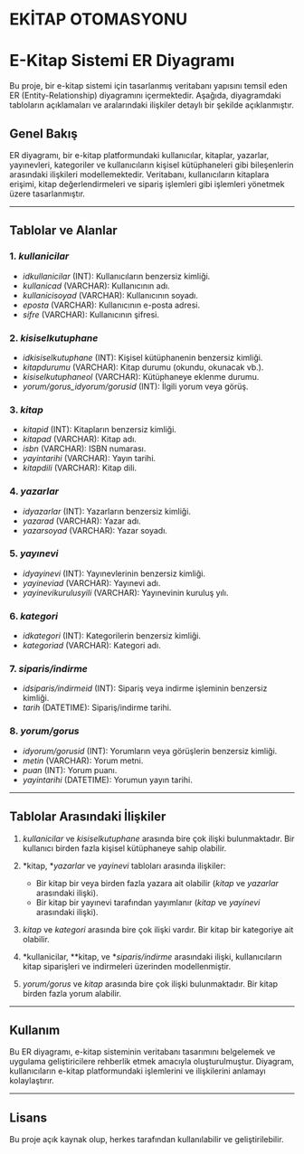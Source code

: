 # EKİTAP OTOMASYONU
# E-Kitap Sistemi ER Diyagramı

Bu proje, bir e-kitap sistemi için tasarlanmış veritabanı yapısını temsil eden ER (Entity-Relationship) diyagramını içermektedir. Aşağıda, diyagramdaki tabloların açıklamaları ve aralarındaki ilişkiler detaylı bir şekilde açıklanmıştır.

## Genel Bakış
ER diyagramı, bir e-kitap platformundaki kullanıcılar, kitaplar, yazarlar, yayınevleri, kategoriler ve kullanıcıların kişisel kütüphaneleri gibi bileşenlerin arasındaki ilişkileri modellemektedir. Veritabanı, kullanıcıların kitaplara erişimi, kitap değerlendirmeleri ve sipariş işlemleri gibi işlemleri yönetmek üzere tasarlanmıştır.

---

## Tablolar ve Alanlar

### 1. *kullanicilar*
- *idkullanicilar* (INT): Kullanıcıların benzersiz kimliği.
- *kullanicad* (VARCHAR): Kullanıcının adı.
- *kullanicisoyad* (VARCHAR): Kullanıcının soyadı.
- *eposta* (VARCHAR): Kullanıcının e-posta adresi.
- *sifre* (VARCHAR): Kullanıcının şifresi.

### 2. *kisiselkutuphane*
- *idkisiselkutuphane* (INT): Kişisel kütüphanenin benzersiz kimliği.
- *kitapdurumu* (VARCHAR): Kitap durumu (okundu, okunacak vb.).
- *kisiselkutuphaneol* (VARCHAR): Kütüphaneye eklenme durumu.
- *yorum/gorus_idyorum/gorusid* (INT): İlgili yorum veya görüş.

### 3. *kitap*
- *kitapid* (INT): Kitapların benzersiz kimliği.
- *kitapad* (VARCHAR): Kitap adı.
- *isbn* (VARCHAR): ISBN numarası.
- *yayintarihi* (VARCHAR): Yayın tarihi.
- *kitapdili* (VARCHAR): Kitap dili.

### 4. *yazarlar*
- *idyazarlar* (INT): Yazarların benzersiz kimliği.
- *yazarad* (VARCHAR): Yazar adı.
- *yazarsoyad* (VARCHAR): Yazar soyadı.

### 5. *yayınevi*
- *idyayinevi* (INT): Yayınevlerinin benzersiz kimliği.
- *yayineviad* (VARCHAR): Yayınevi adı.
- *yayinevikurulusyili* (VARCHAR): Yayınevinin kuruluş yılı.

### 6. *kategori*
- *idkategori* (INT): Kategorilerin benzersiz kimliği.
- *kategoriad* (VARCHAR): Kategori adı.

### 7. *siparis/indirme*
- *idsiparis/indirmeid* (INT): Sipariş veya indirme işleminin benzersiz kimliği.
- *tarih* (DATETIME): Sipariş/indirme tarihi.

### 8. *yorum/gorus*
- *idyorum/gorusid* (INT): Yorumların veya görüşlerin benzersiz kimliği.
- *metin* (VARCHAR): Yorum metni.
- *puan* (INT): Yorum puanı.
- *yayintarihi* (DATETIME): Yorumun yayın tarihi.

---

## Tablolar Arasındaki İlişkiler

1. *kullanicilar* ve *kisiselkutuphane* arasında bire çok ilişki bulunmaktadır. Bir kullanıcı birden fazla kişisel kütüphaneye sahip olabilir.

2. *kitap, **yazarlar* ve *yayinevi* tabloları arasında ilişkiler:
   - Bir kitap bir veya birden fazla yazara ait olabilir (*kitap* ve *yazarlar* arasındaki ilişki).
   - Bir kitap bir yayınevi tarafından yayımlanır (*kitap* ve *yayinevi* arasındaki ilişki).

3. *kitap* ve *kategori* arasında bire çok ilişki vardır. Bir kitap bir kategoriye ait olabilir.

4. *kullanicilar, **kitap, ve **siparis/indirme* arasındaki ilişki, kullanıcıların kitap siparişleri ve indirmeleri üzerinden modellenmiştir.

5. *yorum/gorus* ve *kitap* arasında bire çok ilişki bulunmaktadır. Bir kitap birden fazla yorum alabilir.

---

## Kullanım
Bu ER diyagramı, e-kitap sisteminin veritabanı tasarımını belgelemek ve uygulama geliştiricilere rehberlik etmek amacıyla oluşturulmuştur. Diyagram, kullanıcıların e-kitap platformundaki işlemlerini ve ilişkilerini anlamayı kolaylaştırır.

---

## Lisans
Bu proje açık kaynak olup, herkes tarafından kullanılabilir ve geliştirilebilir.
